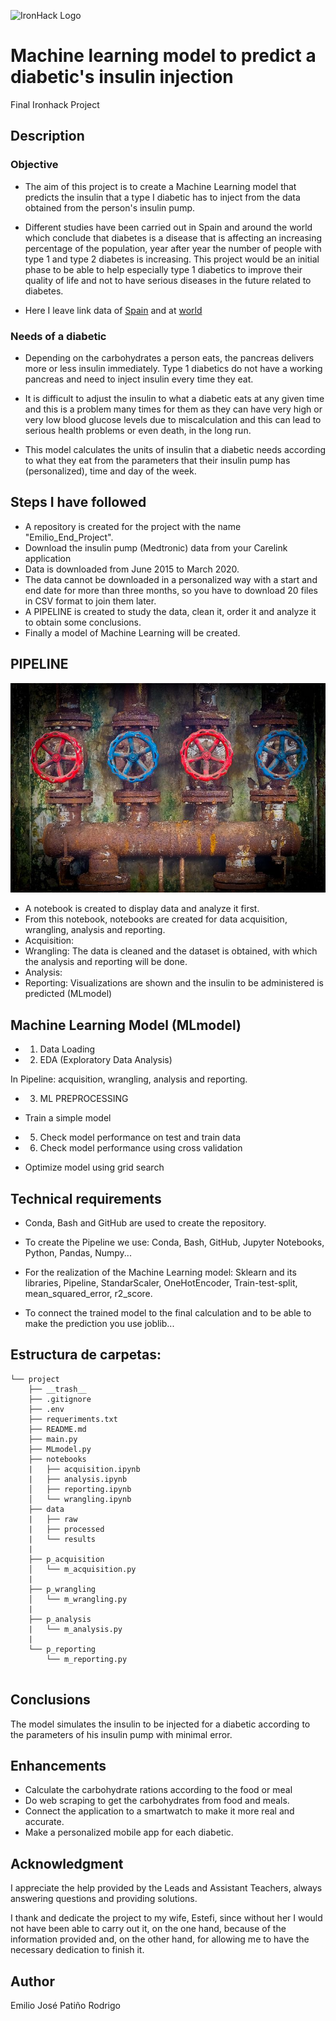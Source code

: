 
![IronHack Logo](https://s3-eu-west-1.amazonaws.com/ih-materials/uploads/upload_d5c5793015fec3be28a63c4fa3dd4d55.png)



# Machine learning model to predict a diabetic's insulin injection

Final Ironhack Project

## Description

### Objective

* The aim of this project is to create a Machine Learning model that predicts the insulin that a type I diabetic has to inject from the data obtained from the person's insulin pump.

* Different studies have been carried out in Spain and around the world which conclude that diabetes is a disease that is affecting an increasing percentage of the population, year after year the number of people with type 1 and type 2 diabetes is increasing. This project would be an initial phase to be able to help especially type 1 diabetics to improve their quality of life and not to have serious diseases in the future related to diabetes.

* Here I leave link data of [Spain](https://www.ciberdem.org/noticias/ciberdem-publica-los-resultados-del-estudio-di-betes-sobre-la-incidencia-de-la-enfermedad-en-espana) and at [world](https://www.who.int/diabetes/es/)

### Needs of a diabetic

* Depending on the carbohydrates a person eats, the pancreas delivers more or less insulin immediately. Type 1 diabetics do not have a working pancreas and need to inject insulin every time they eat. 

* It is difficult to adjust the insulin to what a diabetic eats at any given time and this is a problem many times for them as they can have very high or very low blood glucose levels due to miscalculation and this can lead to serious health problems or even death, in the long run.

* This model calculates the units of insulin that a diabetic needs according to what they eat from the parameters that their insulin pump has (personalized), time and day of the week.


## Steps I have followed

* A repository is created for the project with the name "Emilio_End_Project".
* Download the insulin pump (Medtronic) data from your Carelink application
* Data is downloaded from June 2015 to March 2020.
* The data cannot be downloaded in a personalized way with a start and end date for more than three months, so you have to download 20 files in CSV format to join them later.
* A PIPELINE is created to study the data, clean it, order it and analyze it to obtain some conclusions.
* Finally a model of Machine Learning will be created.


## PIPELINE

![Pipeline image](pipelines.jpg)

* A notebook is created to display data and analyze it first.
* From this notebook, notebooks are created for data acquisition, wrangling, analysis and reporting.
* Acquisition:
* Wrangling: The data is cleaned and the dataset is obtained, with which the analysis and reporting will be done.
* Analysis:
* Reporting: Visualizations are shown and the insulin to be administered is predicted (MLmodel)


## Machine Learning Model (MLmodel)

* 1. Data Loading

* 2. EDA (Exploratory Data Analysis)

In Pipeline: acquisition, wrangling, analysis and reporting.

* 3. ML PREPROCESSING

* Train a simple model

* 5. Check model performance on test and train data

* 6. Check model performance using cross validation

* Optimize model using grid search 



## Technical requirements

* Conda, Bash and GitHub are used to create the repository.

* To create the Pipeline we use: Conda, Bash, GitHub, Jupyter Notebooks, Python, Pandas, Numpy...

* For the realization of the Machine Learning model: Sklearn and its libraries, Pipeline, StandarScaler, OneHotEncoder, Train-test-split, mean_squared_error, r2_score.

* To connect the trained model to the final calculation and to be able to make the prediction you use joblib...



## Estructura de carpetas:

```
└── project
    ├── __trash__
    ├── .gitignore
    ├── .env
    ├── requeriments.txt
    ├── README.md
    ├── main.py
    ├── MLmodel.py
    ├── notebooks
    |   ├── acquisition.ipynb
    |   ├── analysis.ipynb
    │   ├── reporting.ipynb
    │   └── wrangling.ipynb
    ├── data
    |   ├── raw
    |   ├── processed
    |   └── results
    |
    ├── p_acquisition
    │   └── m_acquisition.py
    |
    ├── p_wrangling
    │   └── m_wrangling.py
    |
    ├── p_analysis
    |   └── m_analysis.py
    |
    └── p_reporting
        └── m_reporting.py
 
 ```

## Conclusions

The model simulates the insulin to be injected for a diabetic according to the parameters of his insulin pump with minimal error.

## Enhancements

* Calculate the carbohydrate rations according to the food or meal
* Do web scraping to get the carbohydrates from food and meals.
* Connect the application to a smartwatch to make it more real and accurate.
* Make a personalized mobile app for each diabetic.


## Acknowledgment

I appreciate the help provided by the Leads and Assistant Teachers, always answering questions and providing solutions.

I thank and dedicate the project to my wife, Estefi, since without her I would not have been able to carry out it, on the one hand, because of the information provided and, on the other hand, for allowing me to have the necessary dedication to finish it.

## Author

Emilio José Patiño Rodrigo

